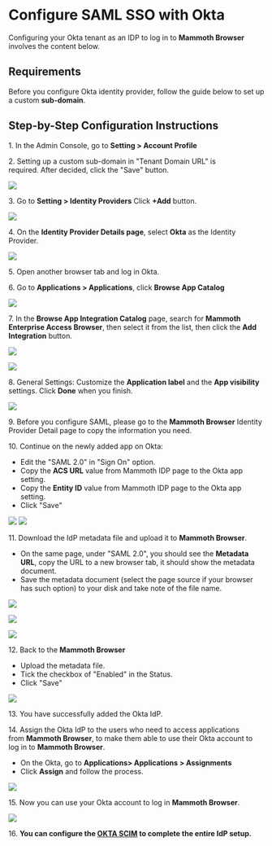 Configure SAML SSO with Okta
=========================================

Configuring your Okta tenant as an IDP to log in to **Mammoth Browser** involves the content below.

Requirements
------------

Before you configure Okta identity provider, follow the guide below to set up a custom **sub-domain**.

Step­-by­-Step Configuration Instructions
-----------------------------------------

1\. In the Admin Console, go to **Setting > Account Profile**

2\. Setting up a custom sub-domain in "Tenant Domain URL" is required. After decided, click the "Save" button.

![](./images/sso/customurl.png)

3\. Go to **Setting > Identity Providers** Click **\+Add** button.

![](./images/sso/oktaidp.png)

4\. On the **Identity Provider Details page**, select **Okta** as the Identity Provider.

![](./images/sso/selectokta.png)

5. Open another browser tab and log in Okta.

6\. Go to **Applications > Applications**, click **Browse App Catalog**

![](./images/sso/okta_browse.png)

7\. In the **Browse App Integration Catalog** page, search for **Mammoth Enterprise Access Browser**, then select it from the list, then click the **Add Integration** button.

![](./images/sso/okta_search.png)

![](./images/sso/okta_mammoth_app.png)

8\. General Settings: Customize the **Application label** and the **App visibility** settings. Click **Done** when you finish.

![](./images/sso/APPName.png)

  
9\. Before you configure SAML, please go to the **Mammoth Browser** Identity Provider Detail page to copy the information you need.

10. Continue on the newly added app on Okta:

*   Edit the "SAML 2.0" in "Sign On" option.
*   Copy the **ACS URL** value from Mammoth IDP page to the Okta app setting.
*   Copy the **Entity ID** value from Mammoth IDP page to the Okta app setting.
*   Click "Save"

![](./images/sso/SAMLconfig.png)
![](./images/sso/SAMLconfig2.png)

11\. Download the IdP metadata file and upload it to **Mammoth Browser**.

*   On the same page, under "SAML 2.0", you should see the **Metadata URL**, copy the URL to a new browser tab, it should show the metadata document.
*   Save the metadata document (select the page source if your browser has such option) to your disk and take note of the file name.

![](./images/sso/metadata.png)

![](./images/sso/xml.png)

![](./images/sso/savexml.png)

12. Back to the **Mammoth Browser**

*   Upload the metadata file.
*   Tick the checkbox of "Enabled" in the Status.
*   Click "Save"

![](./images/sso/uploadenable.png)

13. You have successfully added the Okta IdP.

14\. Assign the Okta IdP to the users who need to access applications from **Mammoth Browser**, to make them able to use their Okta account to log in to **Mammoth Browser**.

*   On the Okta, go to **Applications> Applications > Assignments**
*   Click **Assign** and follow the process.

![](./images/sso/assign.png)

15. Now you can use your Okta account to log in **Mammoth Browser**.

![](./images/sso/success.png)

16. **You can configure the [OKTA SCIM](./SCIM-config-guide.md) to complete the entire IdP setup.**